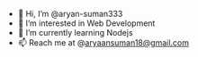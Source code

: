 - 👋 Hi, I’m @aryan-suman333
- 👀 I’m interested in Web Development
- 🌱 I’m currently learning Nodejs
- 📫 Reach me at @aryaansuman18@gmail.com

<!---
aryan-suman333/aryan-suman333 is a ✨ special ✨ repository because its `README.md` (this file) appears on your GitHub profile.
You can click the Preview link to take a look at your changes.
--->
